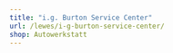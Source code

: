 ```yaml
---
title: "i.g. Burton Service Center"
url: /lewes/i-g-burton-service-center/
shop: Autowerkstatt
---
```

